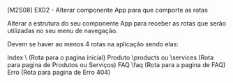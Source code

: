 [M2S08] EX02 - Alterar componente App para que comporte as rotas

Alterar a estrutura do seu componente App para receber as rotas que serão utilizadas no seu menu de navegação.

Devem se haver ao menos 4 rotas na aplicação sendo elas:

Index \ (Rota para o pagina inicial)
Produto \products ou \services (Rota para pagina de Produtos ou Serviços)
FAQ \faq (Rota para a pagina de FAQ)
Erro (Rota para pagina de Erro 404)